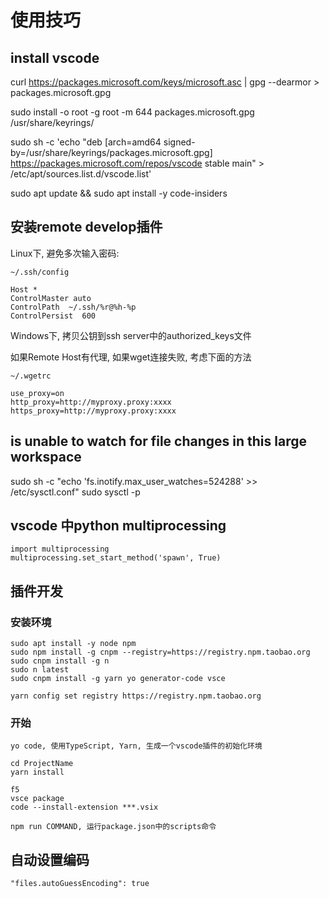 # 使用技巧

## install vscode

curl https://packages.microsoft.com/keys/microsoft.asc | gpg --dearmor > packages.microsoft.gpg

sudo install -o root -g root -m 644 packages.microsoft.gpg /usr/share/keyrings/

sudo sh -c 'echo "deb [arch=amd64 signed-by=/usr/share/keyrings/packages.microsoft.gpg] https://packages.microsoft.com/repos/vscode stable main" > /etc/apt/sources.list.d/vscode.list'

sudo apt update && sudo apt install -y code-insiders

## 安装remote develop插件

Linux下, 避免多次输入密码:

    ~/.ssh/config

    Host *
    ControlMaster auto
    ControlPath  ~/.ssh/%r@%h-%p
    ControlPersist  600

Windows下, 拷贝公钥到ssh server中的authorized_keys文件

如果Remote Host有代理, 如果wget连接失败, 考虑下面的方法

    ~/.wgetrc

    use_proxy=on
    http_proxy=http://myproxy.proxy:xxxx
    https_proxy=http://myproxy.proxy:xxxx

## is unable to watch for file changes in this large workspace

   sudo sh -c "echo 'fs.inotify.max_user_watches=524288' >> /etc/sysctl.conf"
   sudo sysctl -p

## vscode 中python multiprocessing

    import multiprocessing
    multiprocessing.set_start_method('spawn', True)

## 插件开发

### 安装环境

    sudo apt install -y node npm
    sudo npm install -g cnpm --registry=https://registry.npm.taobao.org
    sudo cnpm install -g n
    sudo n latest
    sudo cnpm install -g yarn yo generator-code vsce

    yarn config set registry https://registry.npm.taobao.org

### 开始

    yo code, 使用TypeScript, Yarn, 生成一个vscode插件的初始化环境

    cd ProjectName
    yarn install

    f5
    vsce package
    code --install-extension ***.vsix

    npm run COMMAND, 运行package.json中的scripts命令


## 自动设置编码

    "files.autoGuessEncoding": true